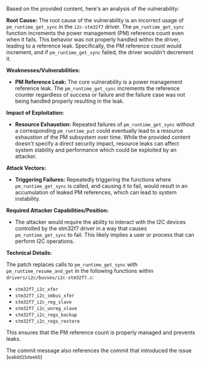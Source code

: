 Based on the provided content, here's an analysis of the vulnerability:

**Root Cause:**
The root cause of the vulnerability is an incorrect usage of `pm_runtime_get_sync` in the `i2c-stm32f7` driver. The `pm_runtime_get_sync` function increments the power management (PM) reference count even when it fails. This behavior was not properly handled within the driver, leading to a reference leak. Specifically, the PM reference count would increment, and if `pm_runtime_get_sync` failed, the driver wouldn't decrement it.

**Weaknesses/Vulnerabilities:**
- **PM Reference Leak:** The core vulnerability is a power management reference leak. The `pm_runtime_get_sync` increments the reference counter regardless of success or failure and the failure case was not being handled properly resulting in the leak.

**Impact of Exploitation:**
- **Resource Exhaustion:** Repeated failures of `pm_runtime_get_sync` without a corresponding `pm_runtime_put` could eventually lead to a resource exhaustion of the PM subsystem over time. While the provided content doesn't specify a direct security impact, resource leaks can affect system stability and performance which could be exploited by an attacker.

**Attack Vectors:**
- **Triggering Failures:** Repeatedly triggering the functions where `pm_runtime_get_sync` is called, and causing it to fail, would result in an accumulation of leaked PM references, which can lead to system instability.

**Required Attacker Capabilities/Position:**
- The attacker would require the ability to interact with the I2C devices controlled by the stm32f7 driver in a way that causes `pm_runtime_get_sync` to fail. This likely implies a user or process that can perform I2C operations.

**Technical Details:**

The patch replaces calls to `pm_runtime_get_sync` with `pm_runtime_resume_and_get` in the following functions within `drivers/i2c/busses/i2c-stm32f7.c`:
- `stm32f7_i2c_xfer`
- `stm32f7_i2c_smbus_xfer`
- `stm32f7_i2c_reg_slave`
- `stm32f7_i2c_unreg_slave`
- `stm32f7_i2c_regs_backup`
- `stm32f7_i2c_regs_restore`

This ensures that the PM reference count is properly managed and prevents leaks.

The commit message also references the commit that introduced the issue (`ea6dd25deeb5`)